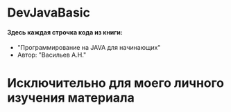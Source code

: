 # DevJavaBasic
#### Здесь каждая строчка кода из книги:
* "Программирование на JAVA для начинающих"
* Автор: "Васильев А.Н."



# Исключительно для моего личного изучения материала